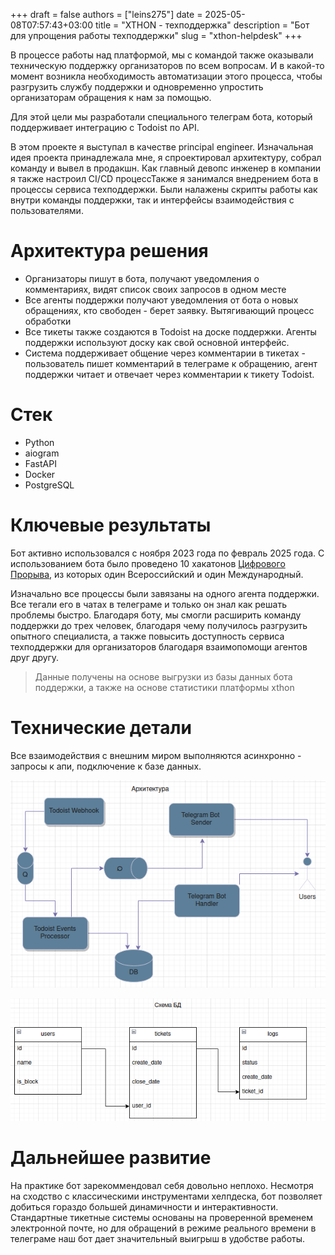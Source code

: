 +++ 
draft = false
authors = ["leins275"]
date = 2025-05-08T07:57:43+03:00
title = "XTHON - техподдержка"
description = "Бот для упрощения работы техподдержки"
slug = "xthon-helpdesk"
+++

В процессе работы над платформой, мы с командой также оказывали техническую поддержку организаторов по всем вопросам. И в какой-то момент возникла необходимость автоматизации этого процесса, чтобы разгрузить службу поддержки и одновременно упростить организаторам обращения к нам за помощью.

Для этой цели мы разработали специального телеграм бота, который поддерживает интеграцию c Todoist по API. 

В этом проекте я выступал в качестве principal engineer. Изначальная идея проекта принадлежала мне, я спроектировал архитектуру, собрал команду и вывел в продакшн. Как главный девопс инженер в компании я также настроил CI/CD процессТакже я занимался внедрением бота в процессы сервиса техподдержки. Были налажены скрипты работы как внутри команды поддержки, так и интерфейсы взаимодействия с пользователями.


# Архитектура решения
- Организаторы пишут в бота, получают уведомления о комментариях, видят список своих запросов в одном месте
- Все агенты поддержки получают уведомления от бота о новых обращениях, кто свободен - берет заявку. Вытягивающий процесс обработки
- Все тикеты также создаются в Todoist на доске поддержки. Агенты поддержки используют доску как свой основной интерфейс. 
- Система поддерживает общение через комментарии в тикетах - пользователь пишет комментарий в телеграме к обращению, агент поддержки читает и отвечает через комментарии к тикету Todoist.

# Стек
- Python
- aiogram
- FastAPI
- Docker
- PostgreSQL

# Ключевые результаты

Бот активно использовался с ноября 2023 года по февраль 2025 года. C использованием бота было проведено 10 хакатонов [Цифрового Прорыва](https://hacks-ai.ru/), из которых один Всероссийский и один Международный.

Изначально все процессы были завязаны на одного агента поддержки. Все тегали его в чатах в телеграме и только он знал как решать проблемы быстро. Благодаря боту, мы смогли расширить команду поддержки до трех человек, благодаря чему получилось разгрузить опытного специалиста, а также повысить доступность сервиса техподдержки для организаторов благодаря взаимопомощи агентов друг другу. 

> Данные получены на основе выгрузки из базы данных бота поддержки, а также на основе статистики платформы xthon

# Технические детали
Все взаимодействия с внешним миром выполняются асинхронно - запросы к апи, подключение к базе данных.

![Архитектура приложения](img/architecture.png)

![Схема базы данных](img/schema_db.png)

# Дальнейшее развитие 
На практике бот зарекоммендовал себя довольно неплохо. Несмотря на сходство с классическими инструментами хелпдеска, бот позволяет добиться гораздо большей динамичности и интерактивности. Стандартные тикетные системы основаны на проверенной временем электронной почте, но для обращений в режиме реального времени в телеграме наш бот дает значительный выигрыш в удобстве работы.